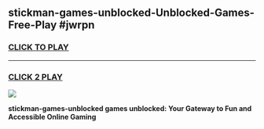 
## stickman-games-unblocked-Unblocked-Games-Free-Play #jwrpn
<h3>
<a href="https://us.freeplayer.one?title=stickman-games-unblocked&ref=9M">CLICK TO PLAY</a></h3>
<hr>

<h3>
<a href="https://us.freeplayer.one?title=stickman-games-unblocked&ref=9M">CLICK 2 PLAY</a>
  
</h3>

<a href="https://us.freeplayer.one?title=stickman-games-unblocked&ref=9M"><img src="https://clearcache.store/games.png"></a>


**stickman-games-unblocked games unblocked: Your Gateway to Fun and Accessible Online Gaming**
